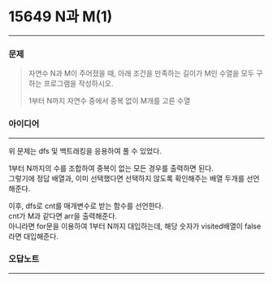 # 15649 N과 M(1)
------------
### 문제

>자연수 N과 M이 주어졌을 때, 아래 조건을 만족하는 길이가 M인 수열을 모두 구하는 프로그램을 작성하시오.
>
>1부터 N까지 자연수 중에서 중복 없이 M개를 고른 수열

### 아이디어
----------
위 문제는 dfs 및 백트래킹을 응용하여 풀 수 있었다.

1부터 N까지의 수를 조합하여 중복이 없는 모든 경우를 출력하면 된다.  
그렇기에 정답 배열과, 이미 선택했다면 선택하지 않도록 확인해주는 배열 두개를 선언해준다.  

이후, dfs로 cnt를 매개변수로 받는 함수를 선언한다.  
cnt가 M과 같다면 arr을 출력해준다.  
아니라면 for문을 이용하여 1부터 N까지 대입하는데, 해당 숫자가 visited배열이 false라면 대입해준다.

### 오답노트
----------
